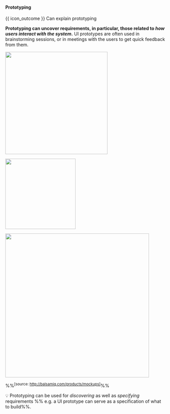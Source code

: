 <div id="title">

#### Prototyping

</div>

<span id="prereqs"></span>

<span id="outcomes">{{ icon_outcome }} Can explain prototyping</span>

<div id="body">

<tip-box type="definition">

<include src="../../common/definitions.md#def-prototyping" />

</tip-box>

**Prototyping can uncover requirements, in particular, those related to _how users interact with the system_.** UI prototypes are often used in brainstorming sessions, or in meetings with the users to get quick feedback from them.

<tip-box> 

<panel header="{{ icon_example }} Simple text UI prototype for a primitive CLI (Command Line Interface) Minesweeper:" type="seamless" expanded>

<img src="{{baseUrl}}/gatheringRequirements/prototyping/images/textPrototypeCLI.png" height="320" /><p/>

</panel>

<panel header="{{ icon_example }} A simple GUI prototype for the same Minesweeper, created using Powerpoint:" type="seamless" expanded>

<img src="{{baseUrl}}/gatheringRequirements/prototyping/images/guiPrototypeMinesweeper.jpg" height="220" /><p/>

</panel>

<panel header="{{ icon_example }} A prototype for a mobile app, created using the UI prototyping tool Balsmiq:" type="seamless" expanded>

<img src="{{baseUrl}}/gatheringRequirements/prototyping/images/balsamiqPrototypeGUI.jpg" height="450" />

%%<sup>[source: http://balsamiq.com/products/mockups]</sup>%%

</panel>

</tip-box>
<p/>

:bulb: Prototyping can be used for _discovering_ as well as _specifying_ requirements %%&nbsp;e.g. a UI prototype can serve as a specification of what to build%%.

</div>

<div id="extras">
</div>